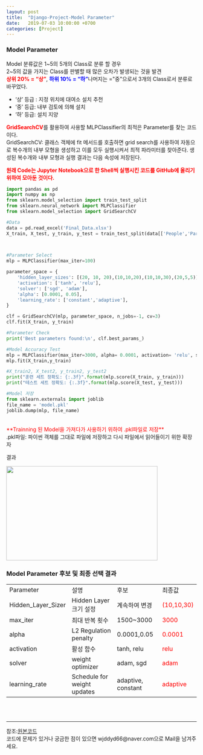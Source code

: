```yaml
---
layout: post
title:  "Django-Project-Model Parameter"
date:   2019-07-03 10:00:00 +0700
categories: [Project]
---
```


###  Model Parameter
Model 분류값은 1~5의 5개의 Class로 분류 할 경우  
2~5의 값을 가지는 Class를 판별할 때 많은 오차가 발생되는 것을 발견  
<span style ="color: red">**상위  20%  = “상”**</span>, <span style ="color: blue">**하위  10%  = “하”**</span>나머지는 ="중"으로서 3개의 Class로서 분류로 바꾸었다.  
 - ‘상’   등급  :  지정  위치에  대여소  설치  추천
 - ‘중’   등급:  내부   검토에  의해   설치
 - ‘하’   등급:   설치  지양

<span style ="color: red">**GridSearchCV**</span>를 활용하여 사용할 MLPClassifier의 최적은 Parameter를 찾는 코드이다.  
GridSearchCV: 클래스 객체에 fit 메서드를 호출하면 grid search를 사용하여 자동으로 복수개의 내부 모형을 생성하고 이를 모두 실행시켜서 최적 파라미터를 찾아준다. 생성된 복수개와 내부 모형과 실행 결과는 다음 속성에 저장된다.  

<span style ="color: red">**원래 Code는 Jupyter Notebook으로 한 Shell씩 실행시킨 코드를 GitHub에 올리기 위하여 모아둔 것이다.**</span><br>

```python
import pandas as pd
import numpy as np
from sklearn.model_selection import train_test_split
from sklearn.neural_network import MLPClassifier
from sklearn.model_selection import GridSearchCV 

#Data
data = pd.read_excel('Final_Data.xlsx')
X_train, X_test, y_train, y_test = train_test_split(data[['People','Park','Popular','Road','River','Univ']], data[['Count']], test_size=0.3, random_state=50) 

 

#Parameter Select
mlp = MLPClassifier(max_iter=100)

parameter_space = {
    'hidden_layer_sizes': [(20, 10, 20),(10,10,20),(10,10,30),(20,5,5)],
    'activation': ['tanh', 'relu'],
    'solver': ['sgd', 'adam'],
    'alpha': [0.0001, 0.05],
    'learning_rate': ['constant','adaptive'],
}

clf = GridSearchCV(mlp, parameter_space, n_jobs=-1, cv=3)
clf.fit(X_train, y_train)

#Parameter Check
print('Best parameters found:\n', clf.best_params_)

#Model Accuracy Test
mlp = MLPClassifier(max_iter=3000, alpha= 0.0001, activation= 'relu', solver= 'adam', learning_rate= 'adaptive', hidden_layer_sizes= (10, 10, 30))
mlp.fit(X_train,y_train)

#X_train2, X_test2, y_train2, y_test2
print("훈련 세트 정확도: {:.3f}".format(mlp.score(X_train, y_train)))
print("테스트 세트 정확도: {:.3f}".format(mlp.score(X_test, y_test)))

#Model 저장
from sklearn.externals import joblib
file_name = 'model.pkl' 
joblib.dump(mlp, file_name) 
```
<br>
<span style ="color: red">**Trainning 된 Model을 가져다가 사용하기 위하여 .pkl파일로 저장**</span><br>
.pkl파일: 파이썬 객체를 그대로 파일에 저장하고 다시 파일에서 읽어들이기 위한 확장자

결과  
<div><img src="https://raw.githubusercontent.com/wjddyd66/wjddyd66.github.io/master/static/img/Project/Django24.PNG" height="250" width="400" /></div>

###  Model Parameter 후보 및 최종 선택 결과

<table class="table" style="width:100%">
	<tbody>
	<tr>
		<td>Parameter</td><td>설명</td><td>후보</td><td>최종값</td>
	</tr>
	<tr>
		<td>Hidden_Layer_Sizer</td>
		<td>Hidden Layer 크기 설정</td>
		<td>계속하여 변경</td>
		<td><span style ="color: red">(10,10,30)</span></td>
	</tr>
	<tr>
		<td>max_iter</td>
		<td>최대 반복 횟수</td>
		<td>1500~3000</td>
		<td><span style ="color: red">3000</span></td>
	</tr>
	<tr>
		<td>alpha</td>
		<td>L2 Regulation penalty</td>
		<td>0.0001,0.05</td>
		<td><span style ="color: red">0.0001</span></td>
	</tr>
	<tr>
		<td>activation</td>
		<td>활성 함수</td>
		<td>tanh, relu</td>
		<td><span style ="color: red">relu</span></td>
	</tr>
	<tr>
		<td>solver</td>
		<td>weight optimizer</td>
		<td>adam, sgd</td>
		<td><span style ="color: red">adam</span></td>
	</tr>
	<tr>
		<td>learning_rate</td>
		<td>Schedule for weight updates</td>
		<td>adaptive, constant</td>
		<td><span style ="color: red">adaptive</span></td>
	</tr>
</tbody>
</table>
<br>


<br>

<hr>
참조:<a href="https://github.com/wjddyd66/Project/tree/master/Django">원본코드</a><br>
코드에 문제가 있거나 궁금한 점이 있으면 wjddyd66@naver.com으로  Mail을 남겨주세요.
